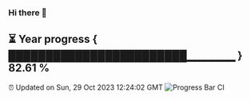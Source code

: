 ### Hi there 👋
⏳ Year progress { ████████████████████████▁▁▁▁▁▁ } 82.61 %
---
⏰ Updated on Sun, 29 Oct 2023 12:24:02 GMT
![Progress Bar CI](https://github.com/liununu/liununu/workflows/Progress%20Bar%20CI/badge.svg)
